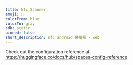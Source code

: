 ```yaml
---
title: Nfc Scanner
emoji: 🏢
colorFrom: blue
colorTo: gray
sdk: static
pinned: false
short_description: nfc android 掃描器 - web
---
```


Check out the configuration reference at https://huggingface.co/docs/hub/spaces-config-reference
